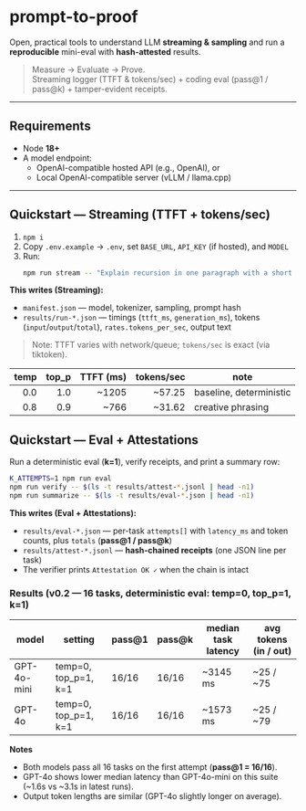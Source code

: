 # prompt-to-proof

Open, practical tools to understand LLM **streaming & sampling** and run a **reproducible** mini-eval with **hash-attested** results.

> Measure → Evaluate → Prove.  
> Streaming logger (TTFT & tokens/sec) + coding eval (pass@1 / pass@k) + tamper-evident receipts.

---

## Requirements

- Node **18+**
- A model endpoint:
  - OpenAI-compatible hosted API (e.g., OpenAI), or
  - Local OpenAI-compatible server (vLLM / llama.cpp)

---

## Quickstart — Streaming (TTFT + tokens/sec)

1. `npm i`
2. Copy `.env.example` → `.env`, set `BASE_URL`, `API_KEY` (if hosted), and `MODEL`
3. Run:
   ```bash
   npm run stream -- "Explain recursion in one paragraph with a short JS example."
   ```

**This writes (Streaming):**

- `manifest.json` — model, tokenizer, sampling, prompt hash
- `results/run-*.json` — timings (`ttft_ms`, `generation_ms`), tokens (`input`/`output`/`total`), `rates.tokens_per_sec`, output text

> Note: TTFT varies with network/queue; `tokens/sec` is exact (via tiktoken).

| temp | top_p | TTFT (ms) | tokens/sec | note                    |
| ---: | ----: | --------: | ---------: | ----------------------- |
|  0.0 |   1.0 |     ~1205 |     ~57.25 | baseline, deterministic |
|  0.8 |   0.9 |      ~766 |     ~31.62 | creative phrasing       |

## Quickstart — Eval + Attestations

Run a deterministic eval (**k=1**), verify receipts, and print a summary row:

```bash
K_ATTEMPTS=1 npm run eval
npm run verify -- $(ls -t results/attest-*.jsonl | head -n1)
npm run summarize -- $(ls -t results/eval-*.json | head -n1)
```

**This writes (Eval + Attestations):**

- `results/eval-*.json` — per-task `attempts[]` with `latency_ms` and token counts, plus `totals` (**pass@1 / pass@k**)
- `results/attest-*.jsonl` — **hash-chained receipts** (one JSON line per task)
- The verifier prints `Attestation OK ✓` when the chain is intact

### Results (v0.2 — 16 tasks, deterministic eval: temp=0, top_p=1, k=1)

| model       | setting              | pass@1 | pass@k | median task latency | avg tokens (in / out) |
| ----------- | -------------------- | ------ | ------ | ------------------- | --------------------- |
| GPT-4o-mini | temp=0, top_p=1, k=1 | 16/16  | 16/16  | ~3145 ms            | ~25 / ~75             |
| GPT-4o      | temp=0, top_p=1, k=1 | 16/16  | 16/16  | ~1573 ms            | ~25 / ~79             |

**Notes**

- Both models pass all 16 tasks on the first attempt (**pass@1 = 16/16**).
- GPT-4o shows lower median latency than GPT-4o-mini on this suite (~1.6s vs ~3.1s in latest runs).
- Output token lengths are similar (GPT-4o slightly longer on average).
